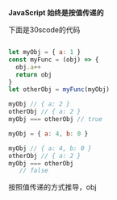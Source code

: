
**JavaScript 始终是按值传递的**


下面是30scode的代码

```js

let myObj = { a: 1 }
const myFunc = (obj) => {
  obj.a++
  return obj
}
let otherObj = myFunc(myObj)

myObj // { a: 2 }
otherObj // { a: 2 }
myObj === otherObj // true

myObj = { a: 4, b: 0 }

myObj // { a: 4, b: 0 }
otherObj // { a: 2 }
myObj === otherObj
   // false

```

按照值传递的方式推导，obj




